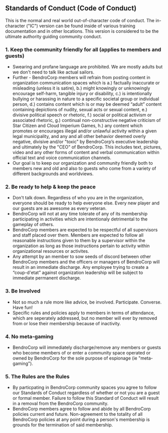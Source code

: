 ## Standards of Conduct (Code of Conduct)
This is the normal and real world out-of-character code of conduct. The in-character ("IC") version can be found inside of various training documentation and in other locations. This version is considered to be the ultimate authority guiding community conduct.

### 1. Keep the community friendly for all (applies to members and guests)
- Swearing and profane language are prohibited. We are mostly adults but we don't need to talk like actual sailors.
- Further - BendroCorp members will refrain from posting content in organization communication spaces which is a.) factually inaccurate or misleading (unless it is satire), b.) might knowingly or unknowingly encourage self-harm, tangible injury or disability, c.) is intentionally bullying or harassing in nature to a specific societal group or individual person, d.) contains content which is or may be deemed “adult” content containing depictions of nudity, sexual acts or sexual content, e.) divisive political speech or rhetoric, f.) social or political activism or associated rhetoric, g.) continual non-constructive negative criticism of Star Citizen and Cloud Imperium Games, h.) any content which promotes or encourages illegal and/or unlawful activity within a given legal municipality, and any and all other behavior deemed overly negative, divisive and/or "toxic" by BendroCorp’s executive leadership and ultimately by the "CEO" of BendroCorp. This includes text, pictures, video and any other forms of content and verbal communication within official text and voice communication channels.
- Our goal is to keep our organization and community friendly both to members new and old and also to guests who come from a variety of different backgrounds and worldviews.

### 2. Be ready to help & keep the peace
- Don't talk down. Regardless of who you are in the organization, everyone should be ready to help everyone else. Every new player and our guests are as awesome as every veteran.
- BendroCorp will not at any time tolerate of any of its membership participating in activities which are intentionaly detrimental to the gameplay of others.
- BendroCorp members are expected to be respectful of all supervisors and staff placed over them. Members are expected to follow all reasonable instructions given to them by a supervisor within the organization as long as those instructions pertain to activity within organizational resources or activites. 
- Any attempt by an member to sow seeds of discord between other BendroCorp members and the officers or managers of BendroCorp will result in an immediate discharge. Any employee trying to create a “coup-d'etat” against organization leadership will be subject to immediate permanent discharge.

### 3. Be Involved
- Not so much a rule more like advice, be involved. Participate. Converse. Have fun!
- Specific rules and policies apply to members in terms of attendance, which are seperately addressed, but no member will ever by removed from or lose their membership because of inactivity.

### 4. No meta-gaming
- BendroCorp will immediately discharge/remove any members or guests who become members of or enter a community space operated or owned by BendroCorp for the sole purpose of espionage (ie "meta-gaming").

### 5. The Rules are the Rules
- By particpating in BendroCorp community spaces you agree to follow our Standards of Conduct regardless of whether or not you are a guest or formal member. Failure to follow this Standard of Conduct will result in a removal from the BendroCorp community.
- BendroCorp members agree to follow and abide by all BendroCorp policies current and future. Non-agreement to the totality of all BendroCorp policies at any point during a person's membership is grounds for the termination of said membership.
